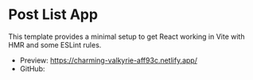 # Post List App

This template provides a minimal setup to get React working in Vite with HMR and some ESLint rules.


- Preview: https://charming-valkyrie-aff93c.netlify.app/ 
- GitHub: 



